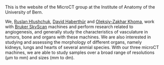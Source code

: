 This is the website of the MicroCT group at the Institute of Anatomy of the University of Bern.

We, [Ruslan Hlushchuk](https://www.anatomie.unibe.ch/ueber_uns/team/detail/index_ger.php?id=297), [David Haberthür](https://www.anatomie.unibe.ch/ueber_uns/team/detail/index_ger.php?id=157) and [Oleksiy-Zakhar Khoma](https://www.anatomie.unibe.ch/ueber_uns/team/detail/index_ger.php?id=487), work with [Bruker SkyScan](https://www.bruker.com/products/microtomography.html) machines and perform research related to angiogenesis, and generally study the characteristics of vasculature in tumors, bone and organs with these machines.
We are also interested in studying and assessing the morphology of different organs, namely kidneys, lungs and hearts of several anmial species.
With our three microCT machines, we are able to study samples over a broad range of resolutions (µm to mm) and sizes (mm to dm).
